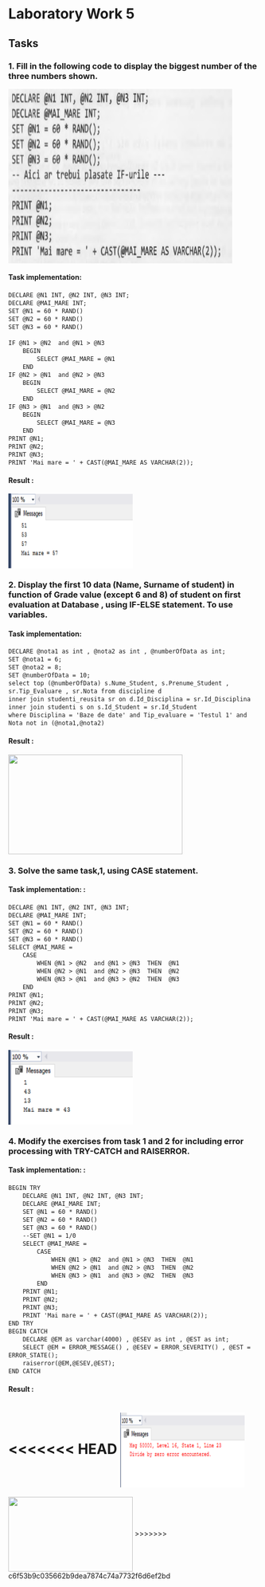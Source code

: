 # Laboratory Work 5

## Tasks
### 1. Fill in the following code to display the biggest number of the three numbers shown.
<img  align="center" width="450" height="350" src="screenshots/lab5_ex1_cond.PNG">

#### Task implementation: 
```
DECLARE @N1 INT, @N2 INT, @N3 INT;
DECLARE @MAI_MARE INT;
SET @N1 = 60 * RAND()
SET @N2 = 60 * RAND()
SET @N3 = 60 * RAND()

IF @N1 > @N2  and @N1 > @N3 
	BEGIN
		SELECT @MAI_MARE = @N1
	END
IF @N2 > @N1  and @N2 > @N3 
	BEGIN
		SELECT @MAI_MARE = @N2
	END
IF @N3 > @N1  and @N3 > @N2 
	BEGIN
		SELECT @MAI_MARE = @N3
	END
PRINT @N1;
PRINT @N2;
PRINT @N3;
PRINT 'Mai mare = ' + CAST(@MAI_MARE AS VARCHAR(2));
```
#### Result : 
<img  align="center" width="250" height="150" src="screenshots/lab5_ex1_result.PNG">


### 2. Display the first 10 data (Name, Surname of student) in function of Grade value (except 6 and 8) of student on first evaluation at Database , using IF-ELSE statement. To use variables.
#### Task implementation: 
```
DECLARE @nota1 as int , @nota2 as int , @numberOfData as int;
SET @nota1 = 6;
SET @nota2 = 8;
SET @numberOfData = 10;
select top (@numberOfData) s.Nume_Student, s.Prenume_Student , sr.Tip_Evaluare , sr.Nota from discipline d 
inner join studenti_reusita sr on d.Id_Disciplina = sr.Id_Disciplina
inner join studenti s on s.Id_Student = sr.Id_Student
where Disciplina = 'Baze de date' and Tip_evaluare = 'Testul 1' and Nota not in (@nota1,@nota2)
```
#### Result : 
<img  align="center" width="350" height="200" src="screenshots/lab5_ex2_result">


### 3. Solve the same task,1, using CASE statement.
#### Task implementation: : 
```
DECLARE @N1 INT, @N2 INT, @N3 INT;
DECLARE @MAI_MARE INT;
SET @N1 = 60 * RAND()
SET @N2 = 60 * RAND()
SET @N3 = 60 * RAND()
SELECT @MAI_MARE = 
	CASE 
		WHEN @N1 > @N2  and @N1 > @N3  THEN  @N1
		WHEN @N2 > @N1  and @N2 > @N3  THEN  @N2
		WHEN @N3 > @N1  and @N3 > @N2  THEN  @N3
	END 
PRINT @N1;
PRINT @N2;
PRINT @N3;
PRINT 'Mai mare = ' + CAST(@MAI_MARE AS VARCHAR(2));
```
#### Result : 
<img  align="center" width="250" height="150" src="screenshots/lab5_ex3_result.PNG">


### 4. Modify the exercises from task 1 and 2 for including error processing with TRY-CATCH and RAISERROR.
#### Task implementation: : 
```
BEGIN TRY
	DECLARE @N1 INT, @N2 INT, @N3 INT;
	DECLARE @MAI_MARE INT;
	SET @N1 = 60 * RAND()
	SET @N2 = 60 * RAND()
	SET @N3 = 60 * RAND()
	--SET @N1 = 1/0
	SELECT @MAI_MARE = 
		CASE 
			WHEN @N1 > @N2  and @N1 > @N3  THEN  @N1
			WHEN @N2 > @N1  and @N2 > @N3  THEN  @N2
			WHEN @N3 > @N1  and @N3 > @N2  THEN  @N3
		END 
	PRINT @N1;
	PRINT @N2;
	PRINT @N3;
	PRINT 'Mai mare = ' + CAST(@MAI_MARE AS VARCHAR(2));
END TRY
BEGIN CATCH
	DECLARE @EM as varchar(4000) , @ESEV as int , @EST as int;
	SELECT @EM = ERROR_MESSAGE() , @ESEV = ERROR_SEVERITY() , @EST = ERROR_STATE();
	raiserror(@EM,@ESEV,@EST);
END CATCH
```
#### Result : 
<<<<<<< HEAD
<img  align="center" width="250" height="150" src="screenshots/lab5_ex4_result.PNG">
=======
<img  align="center" width="250" height="150" src="screenshots/lab4_ex3_result.PNG">
>>>>>>> c6f53b9c035662b9dea7874c74a7732f6d6ef2bd
